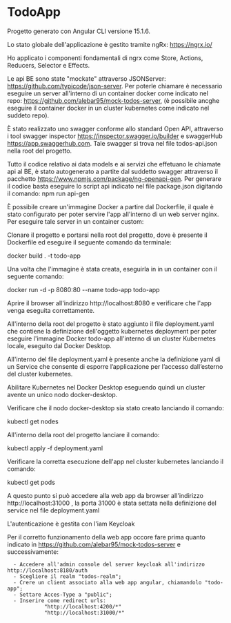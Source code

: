 # TodoApp

Progetto generato con Angular CLI versione 15.1.6.

Lo stato globale dell'applicazione è gestito tramite ngRx: https://ngrx.io/ 

Ho applicato i componenti fondamentali di ngrx come Store, Actions, Reducers, Selector e Effects.

Le api BE sono state "mockate" attraverso JSONServer: https://github.com/typicode/json-server. Per poterle chiamare è necessario eseguire un server all'interno di un container docker come indicato nel repo: https://github.com/alebar95/mock-todos-server, (è possibile ancghe eseguire il container docker in un cluster kubernetes come indicato nel suddeto repo).

È stato realizzato uno swagger conforme allo standard Open API, attraverso i tool swagger inspector https://inspector.swagger.io/builder e swaggerHub https://app.swaggerhub.com. Tale swagger si trova nel file todos-api.json nella root del progetto.

Tutto il codice relativo ai data models e ai servizi che effetuano le chiamate api al BE, è stato autogenerato a partite dal suddetto swagger attraverso il pacchetto https://www.npmjs.com/package/ng-openapi-gen. Per generare il codice basta eseguire lo script api indicato nel file package.json digitando il comando: npm run api-gen

È possibile creare un'immagine Docker a partire dal Dockerfile, il quale è stato configurato per poter servire l'app all'interno di un web server nginx.
Per eseguire tale server in un container custom:

Clonare il progetto e portarsi nella root del progetto, dove è presente il Dockerfile ed eseguire il seguente comando da terminale:

  docker build . -t todo-app

Una volta che l'immagine è stata creata, eseguirla in in un container con il seguente comando:

  docker run -d -p 8080:80 --name todo-app todo-app

Aprire il browser all'indirizzo http://localhost:8080 e verificare che l'app venga eseguita correttamente.

All'interno della root del progetto è stato aggiunto il file deployment.yaml che contiene la definizione dell'oggetto kubernetes deployment per poter eseguire l'immagine Docker todo-app all'interno di un cluster Kubernetes locale, eseguito dal Docker Desktop.

All'interno del file deployment.yaml è presente anche la definizione yaml di un Service che consente di esporre l’applicazione per l’accesso dall’esterno del cluster kubernetes.

Abilitare Kubernetes nel Docker Desktop eseguendo quindi un cluster avente un unico nodo docker-desktop.

Verificare che il nodo docker-desktop sia stato creato lanciando il comando:

  kubectl get nodes

All'interno della root del progetto lanciare il comando:

  kubectl apply -f deployment.yaml

Verificare la corretta esecuzione dell'app nel cluster kubernetes lanciando il comando: 

  kubectl get pods

A questo punto si può accedere alla web app da browser all'indirizzo http://localhost:31000 , la porta 31000 è stata settata nella definizione del service nel file deployment.yaml

L'autenticazione è gestita con l'iam Keycloak

Per il corretto funzionamento della web app occore fare prima quanto indicato in https://github.com/alebar95/mock-todos-server e successivamente:
  
  
      - Accedere all'admin console del server keycloak all'indirizzo http://localhost:8180/auth
      - Scegliere il realm "todos-realm";
      - Crere un client associato alla web app angular, chiamandolo "todo-app";
      - Settare Acces-Type a "public";
      - Inserire come redirect urls:
                "http://localhost:4200/*"
                "http://localhost:31000/*"



